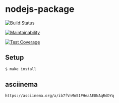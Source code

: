 # nodejs-package

[![Build Status](https://travis-ci.org/57Viktor57/project-lvl1-s328.svg?branch=master)](https://travis-ci.org/57Viktor57/project-lvl1-s328)

[![Maintainability](https://api.codeclimate.com/v1/badges/b5dc191f08c734cd1772/maintainability)](https://codeclimate.com/github/57Viktor57/project-lvl1-s328/maintainability)

[![Test Coverage](https://api.codeclimate.com/v1/badges/b5dc191f08c734cd1772/test_coverage)](https://codeclimate.com/github/57Viktor57/project-lvl1-s328/test_coverage)

## Setup

```sh
$ make install
```
## asciinema

```
https://asciinema.org/a/ib7fVnMnS1PHeaAE8NAqRdDYq

```


